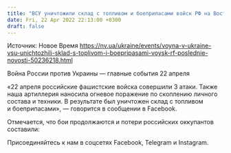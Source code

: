 ```yaml
---
title: "ВСУ уничтожили склад с топливом и боеприпасами войск РФ на Востоке"
date: Fri, 22 Apr 2022 22:13:00 +0300
draft: false
---
```

Источник: Новое Время https://nv.ua/ukraine/events/voyna-v-ukraine-vsu-unichtozhili-sklad-s-toplivom-i-boepripasami-voysk-rf-poslednie-novosti-50236218.html


 Война России против Украины — главные события 22 апреля

«22 апреля российские фашистские войска совершили 3 атаки. Также наша артиллерия наносила огневое поражение по скоплению личного состава и техники. В результате был уничтожен склад с топливом и боеприпасами», — говорится в сообщении в Facebook. 

Отмечается, что бои продолжаются и потери российских оккупантов составили:

Присоединяйтесь к нам в соцсетях Facebook, Telegram и Instagram.
